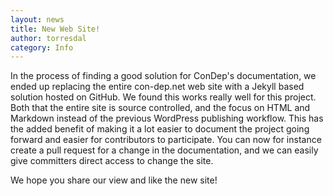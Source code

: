 ```yaml
---
layout: news
title: New Web Site!
author: torresdal
category: Info
---
```


In the process of finding a good solution for ConDep's documentation, we ended up replacing the entire con-dep.net web site with a Jekyll based solution hosted on GitHub. We found this works really well for this project. Both that the entire site is source controlled, and the focus on HTML and Markdown instead of the previous WordPress publishing workflow. This has the added benefit of making it a lot easier to document the project going forward and easier for contributors to participate. You can now for instance create a pull request for a change in the documentation, and we can easily give committers direct access to change the site.

We hope you share our view and like the new site!